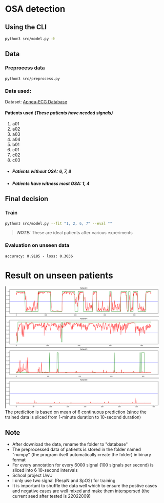 # OSA detection

## Using the CLI

```zsh
python3 src/model.py -h
```

## Data

### Preprocess data

```zsh
python3 src/preprocess.py
```

### Data used:

Dataset: [Apnea-ECG Database](https://physionet.org/content/apnea-ecg/1.0.0/)

#### Patients used _(These patients have needed signals)_

1. a01
1. a02
1. a03
1. a04
1. b01
1. c01
1. c02
1. c03

-   ##### Patients without OSA: 6, 7, 8
-   ##### Patients have witness most OSA: 1, 4

## Final decision

### Train

```zsh
python3 src/model.py --fit "1, 2, 6, 7" --eval ""
```

> **_NOTE:_** These are ideal patients after various experiments

### Evaluation on unseen data

```
accuracy: 0.9185 - loss: 0.3036
```

# Result on unseen patients

![](plot.png)
The prediciton is based on mean of 6 continuous prediction (since the trained data is sliced from 1-minute duration to 10-second duration)

## Note

-   After download the data, rename the folder to "database"
-   The preprocessed data of patients is stored in the folder named "numpy" (the program itself automatically create the folder) in binary format
-   For every annotation for every 6000 signal (100 signals per second) is sliced into 6 10-second intervals
-   School project UwU
-   I only use two signal (RespN and SpO2) for training
-   It is important to shuffle the data well which to ensure the postive cases and negative cases are well mixed and make them interspersed (the current seed after tested is 22022009)

